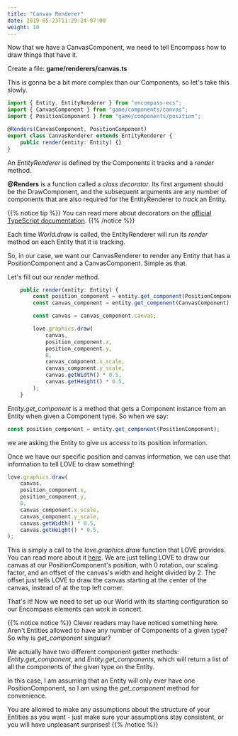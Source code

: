 ```yaml
---
title: "Canvas Renderer"
date: 2019-05-23T11:29:24-07:00
weight: 10
---
```


Now that we have a CanvasComponent, we need to tell Encompass how to draw things that have it.

Create a file: **game/renderers/canvas.ts**

This is gonna be a bit more complex than our Components, so let's take this slowly.

```ts
import { Entity, EntityRenderer } from "encompass-ecs";
import { CanvasComponent } from "game/components/canvas";
import { PositionComponent } from "game/components/position";

@Renders(CanvasComponent, PositionComponent)
export class CanvasRenderer extends EntityRenderer {
    public render(entity: Entity) {}
}
```

An *EntityRenderer* is defined by the Components it tracks and a *render* method.

**@Renders** is a function called a *class decorator*. Its first argument should be the DrawComponent, and the subsequent arguments are any number of components that are also required for the EntityRenderer to *track* an Entity.

{{% notice tip %}}
You can read more about decorators on the [official TypeScript documentation](https://www.typescriptlang.org/docs/handbook/decorators.html).
{{% /notice %}}

Each time *World.draw* is called, the EntityRenderer will run its *render* method on each Entity that it is tracking.

So, in our case, we want our CanvasRenderer to render any Entity that has a PositionComponent and a CanvasComponent. Simple as that.

Let's fill out our *render* method.

```ts
    public render(entity: Entity) {
        const position_component = entity.get_component(PositionComponent);
        const canvas_component = entity.get_component(CanvasComponent);

        const canvas = canvas_component.canvas;

        love.graphics.draw(
            canvas,
            position_component.x,
            position_component.y,
            0,
            canvas_component.x_scale,
            canvas_component.y_scale,
            canvas.getWidth() * 0.5,
            canvas.getHeight() * 0.5,
        );
    }
```

*Entity.get_component* is a method that gets a Component instance from an Entity when given a Component type. So when we say:

```ts
const position_component = entity.get_component(PositionComponent);
```

we are asking the Entity to give us access to its position information.

Once we have our specific position and canvas information, we can use that information to tell LOVE to draw something!

```ts
love.graphics.draw(
    canvas,
    position_component.x,
    position_component.y,
    0,
    canvas_component.x_scale,
    canvas_component.y_scale,
    canvas.getWidth() * 0.5,
    canvas.getHeight() * 0.5,
);
```

This is simply a call to the *love.graphics.draw* function that LOVE provides. You can read more about it [here](https://love2d.org/wiki/love.graphics.draw). We are just telling LOVE to draw our canvas at our PositionComponent's position, with 0 rotation, our scaling factor, and an offset of the canvas's width and height divided by 2. The offset just tells LOVE to draw the canvas starting at the center of the canvas, instead of at the top left corner.

That's it! Now we need to set up our World with its starting configuration so our Encompass elements can work in concert.

{{% notice notice %}}
Clever readers may have noticed something here. Aren't Entities allowed to have any number of Components of a given type? So why is *get_component* singular?

We actually have two different component getter methods: *Entity.get_component*, and *Entity.get_components*, which will return a list of all the components of the given type on the Entity.

In this case, I am assuming that an Entity will only ever have one PositionComponent, so I am using the *get_component* method for convenience.

You are allowed to make any assumptions about the structure of your Entities as you want - just make sure your assumptions stay consistent, or you will have unpleasant surprises!
{{% /notice %}}
